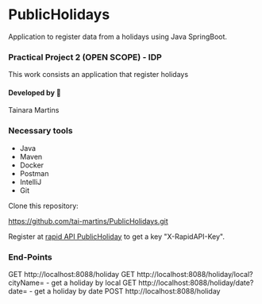 # PublicHolidays

Application to register data from a holidays using Java SpringBoot.

### Practical Project 2 (OPEN SCOPE) - IDP

This work consists an application that register holidays 

#### Developed by 👩
Tainara Martins

### Necessary tools

- Java
- Maven
- Docker
- Postman
- IntelliJ
- Git

Clone this repository:

https://github.com/tai-martins/PublicHolidays.git

Register at [rapid API PublicHoliday](https://rapidapi.com/theapiguy/api/public-holiday) to get a key "X-RapidAPI-Key".

### End-Points

GET http://localhost:8088/holiday
GET http://localhost:8088/holiday/local?cityName= - get a holiday by local
GET http://localhost:8088/holiday/date?date= - get a holiday by date
POST http://localhost:8088/holiday



